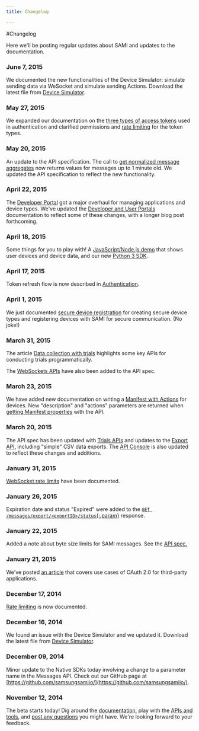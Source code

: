 ```yaml
---
title: Changelog

---
```


#Changelog

Here we'll be posting regular updates about SAMI and updates to the documentation.

### June 7, 2015

We documented the new functionalities of the Device Simulator: simulate sending data via WeSocket and simulate sending Actions. Download the latest file from [Device Simulator](/sami/demos-tools/device-simulator.html).

### May 27, 2015

We expanded our documentation on the [three types of access tokens](/sami/sami-documentation/authentication.html#three-types-of-access-tokens) used in authentication and clarified permissions and [rate limiting](/sami/sami-documentation/rate-limiting.html#rate-limits-for-three-actors) for the token types.

### May 20, 2015

An update to the API specification. The call to [get normalized message aggregates](/sami/api-spec.html#get-normalized-message-aggregates) now returns values for messages up to 1 minute old. We updated the API specification to reflect the new functionality.

### April 22, 2015

The [Developer Portal](https://devportal.samsungsami.io/) got a major overhaul for managing applications and device types. We've updated the [Developer and User Portals](/sami/sami-documentation/developer-user-portals.html) documentation to reflect some of these changes, with a longer blog post forthcoming.

### April 18, 2015

Some things for you to play with! A [JavaScript/Node.js demo](/sami/samples/) that shows user devices and device data, and our new [Python 3 SDK](/sami/native-SDKs/).

### April 17, 2015

Token refresh flow is now described in [Authentication](/sami/sami-documentation/authentication.html#refresh-a-token).

### April 1, 2015

We just documented [secure device registration](/sami/sami-documentation/secure-your-devices.html) for creating secure device types and registering devices with SAMI for secure communication. (No joke!)

### March 31, 2015

The article [Data collection with trials](/sami/sami-documentation/data-collection-with-trials.html) highlights some key APIs for conducting trials programmatically. 

The [WebSockets APIs](/sami/api-spec.html#websockets) have also been added to the API spec.

### March 23, 2015

We have added new documentation on writing a [Manifest with Actions](/sami/sami-documentation/the-manifest.html#manifests-that-support-actions) for devices. New "description" and "actions" parameters are returned when [getting Manifest properties](/sami/api-spec.html#get-manifest-properties) with the API.

### March 20, 2015

The API spec has been updated with [Trials APIs](/sami/api-spec.html#trials) and updates to the [Export API](/sami/api-spec.html#export), including "simple" CSV data exports. The [API Console](https://api-console.samsungsami.io) is also updated to reflect these changes and additions.

### January 31, 2015

[WebSocket rate limits](/sami/sami-documentation/rate-limiting.html#websocket-limits) have been documented.

### January 26, 2015

Expiration date and status "Expired" were added to the [`GET /messages/export/<exportID>/status`{:.param}](/sami/api-spec.html#check-export-status) response.

### January 22, 2015

Added a note about byte size limits for SAMI messages. See the [API spec.](/sami/api-spec.html#message-limits)

### January 21, 2015

We've posted [an article](/sami/sami-documentation/oauth2-flow-examples.html) that covers use cases of OAuth 2.0 for third-party applications.

### December 17, 2014

[Rate limiting](/sami/sami-documentation/rate-limiting.html) is now documented.

### December 16, 2014

We found an issue with the Device Simulator and we updated it. Download the latest file from [Device Simulator](/sami/demos-tools/device-simulator.html).

### December 09, 2014

Minor update to the Native SDKs today involving a change to a parameter name in the Messages API. Check out our GitHub page at [https://github.com/samsungsamiio/](https://github.com/samsungsamiio/).

### November 12, 2014

The beta starts today! Dig around the [documentation](/sami/sami-documentation/), play with the [APIs and tools](/sami/demos-tools/), and [post any questions](/community/) you might have. We're looking forward to your feedback.
